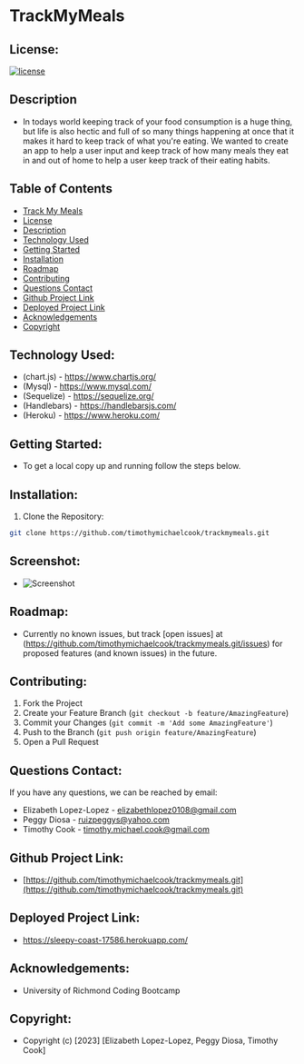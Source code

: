 # TrackMyMeals

## License:

[![license](https://img.shields.io/badge/License-MIT-brightgreen.svg)](https://opensource.org/licenses/MIT)

## Description

- In todays world keeping track of your food consumption is a huge thing, but life is also hectic and full of so many things happening at once that it makes it hard to keep track of what you're eating. We wanted to create an app to help a user input and keep track of how many meals they eat in and out of home to help a user keep track of their eating habits.

## Table of Contents

- [Track My Meals](#track-my-meals)
- [License](#License)
- [Description](#description)
- [Technology Used](#technology-used)
- [Getting Started](#getting-started)
- [Installation](#installation)
- [Roadmap](#roadmap)
- [Contributing](#contributing)
- [Questions Contact](#questions-contact)
- [Github Project Link](#github-project-link)
- [Deployed Project Link](#deployed-project-link)
- [Acknowledgements](#acknowledgements)
- [Copyright](#copyright)

## Technology Used:

- (chart.js) - https://www.chartjs.org/
- (Mysql) - https://www.mysql.com/
- (Sequelize) - https://sequelize.org/
- (Handlebars) - https://handlebarsjs.com/
- (Heroku) - https://www.heroku.com/

## Getting Started:

- To get a local copy up and running follow the steps below.

## Installation:

1. Clone the Repository:

```sh
git clone https://github.com/timothymichaelcook/trackmymeals.git
```

## Screenshot:

- ![Screenshot](https://user-images.githubusercontent.com/66844643/223294407-65da5976-bf0f-44ce-ab20-b18703cdc290.png)

## Roadmap:

- Currently no known issues, but track [open issues] at (https://github.com/timothymichaelcook/trackmymeals.git/issues) for proposed features (and known issues) in the future.

## Contributing:

1. Fork the Project
2. Create your Feature Branch (`git checkout -b feature/AmazingFeature`)
3. Commit your Changes (`git commit -m 'Add some AmazingFeature'`)
4. Push to the Branch (`git push origin feature/AmazingFeature`)
5. Open a Pull Request

## Questions Contact:

If you have any questions, we can be reached by email:

- Elizabeth Lopez-Lopez - elizabethlopez0108@gmail.com
- Peggy Diosa - ruizpeggys@yahoo.com
- Timothy Cook - timothy.michael.cook@gmail.com

## Github Project Link:

- [https://github.com/timothymichaelcook/trackmymeals.git](https://github.com/timothymichaelcook/trackmymeals.git)

## Deployed Project Link:

- https://sleepy-coast-17586.herokuapp.com/

## Acknowledgements:

- University of Richmond Coding Bootcamp

## Copyright:

- Copyright (c) [2023] [Elizabeth Lopez-Lopez, Peggy Diosa, Timothy Cook]
